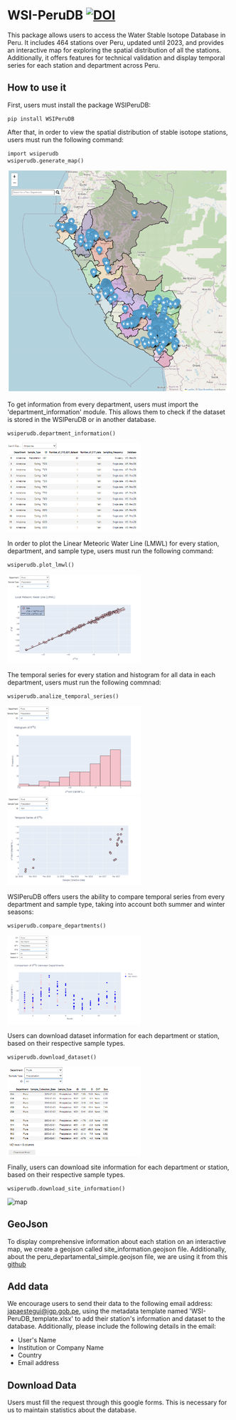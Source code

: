 # WSI-PeruDB [![DOI](https://zenodo.org/badge/747418826.svg)](https://zenodo.org/doi/10.5281/zenodo.10558511)
This package allows users to access the Water Stable Isotope Database in Peru. It includes 464 stations over Peru, updated until 2023, and provides an interactive map for exploring the spatial distribution of all the stations. Additionally, it offers features for technical validation and display temporal series for each station and department across Peru.

## How to use it 
First, users must install the package WSIPeruDB: 

```
pip install WSIPeruDB
```
After that, in order to view the spatial distribution of stable isotope stations, users must run the following command: 

```
import wsiperudb
wsiperudb.generate_map()
```
<div align="left">
    <img src="images/map.png" alt="map" width="500" height="500">
  </a>
    
To get information from every department, users must import the 'department_information' module. This allows them to check if the dataset is stored in the WSIPeruDB or in another database.
    
```
wsiperudb.department_information()
```

<div align="left">
    <img src="images/information.png" alt="map" width="300" height="200">
  </a>

In order to plot the Linear Meteoric Water Line (LMWL) for every station, department, and sample type, users must run the following command:

```
wsiperudb.plot_lmwl()
```
<div align="left">
    <img src="images/lmwl.png" alt="map" width="300" height="200">
  </a>

The temporal series for every station and histogram for all data in each department, users must run the following commnad: 

```
wsiperudb.analize_temporal_series()
```
<div align="left">
    <img src="images/histogram.png" alt="map" width="300" height="200">
  </a>
<div align="left">
    <img src="images/temporalseries.png" alt="map" width="300" height="200">
  </a>

WSIPeruDB offers users the ability to compare temporal series from every department and sample type, taking into account both summer and winter seasons:

```
wsiperudb.compare_departments()
```
<div align="left">
    <img src="images/comparing.png" alt="map" width="300" height="200">
  </a>

Users can download dataset information for each department or station, based on their respective sample types.

```
wsiperudb.download_dataset()
```
<div align="left">
    <img src="images/dataset_download.png" alt="map" width="300" height="200">
  </a>

Finally, users can download site information for each department or station, based on their respective sample types.

```
wsiperudb.download_site_information()
```
<div align="left">
    <img src="images/iteinformation_download.png" alt="map" width="500" height="500">
  </a>


## GeoJson 
To display comprehensive information about each station on an interactive map, we create a geojson called site_information.geojson file. Additionally, about the peru_departamental_simple.geojson file, we are using it from this [github](https://github.com/juaneladio/peru-geojson) 

## Add data
We encourage users to send their data to the following email address: japaestegui@igp.gob.pe, using the metadata template named 'WSI-PeruDB_template.xlsx' to add their station's information and dataset to the database. Additionally, please include the following details in the email:
- User's Name
- Institution or Company Name
- Country
- Email address

## Download Data
Users must fill the request through this google forms. This is necessary for us to maintain statistics about the database. 
